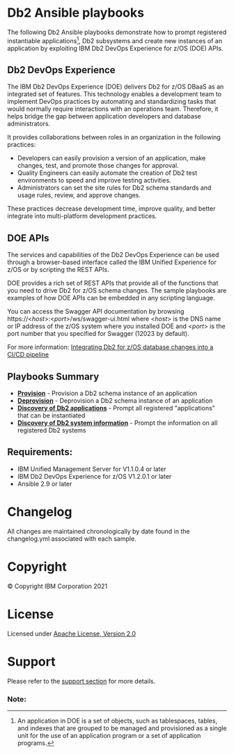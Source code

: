 # Db2 Ansible playbooks

The following Db2 Ansible playbooks demonstrate how to prompt registered instantiable applications[^1], Db2 subsystems and create new instances of an application by exploiting IBM Db2 DevOps Experience for z/OS (DOE) APIs.

## Db2 DevOps Experience

The IBM Db2 DevOps Experience (DOE) delivers Db2 for z/OS DBaaS as an integrated set of features. This technology enables a development team to implement DevOps practices by automating and standardizing tasks that would normally require interactions with an operations team. Therefore, it helps bridge the gap between application developers and database administrators.

It provides collaborations between roles in an organization in the following practices:
- Developers can easily provision a version of an application, make changes, test, and promote those changes for approval.
- Quality Engineers can easily automate the creation of Db2 test environments to speed and improve testing activities.
- Administrators can set the site rules for Db2 schema standards and usage rules, review, and approve changes.

These practices decrease development time, improve quality, and better integrate into multi-platform development practices.

## DOE APIs

The services and capabilities of the Db2 DevOps Experience can be used through a browser-based interface called the IBM Unified Experience for z/OS or by scripting the REST APIs.

DOE provides a rich set of REST APIs that provide all of the functions that you need to drive Db2 for z/OS schema changes. The sample playbooks are examples of how DOE APIs can be embedded in any scripting language.

You can access the Swagger API documentation by browsing https://<*host*>:<*port*>/ws/swagger-ui.html where <*host*> is the DNS name or IP address
of the z/OS system where you installed DOE and <*port*> is the port number that you specified for Swagger (12023 by default).

For more information: [Integrating Db2 for z/OS database changes into a CI/CD pipeline](https://www.redbooks.ibm.com/Redbooks.nsf/RedpieceAbstracts/redp5646.html?Open)

## Playbooks Summary
* [**Provision**](db2_provisioning/db2-schema-provision.yml) - Provision a Db2 schema instance of an application
* [**Deprovision**](db2_provisioning/db2-schema-deprovision.yml) - Deprovision a Db2 schema instance of an application
* [**Discovery of Db2 applications**](db2_applications/db2-get-applications.yml) - Prompt all registered "applications" that can be instantiated
* [**Discovery of Db2 system information**](db2_discovery/db2-discovery.yml) - Prompt the information on all registered Db2 systems

## Requirements:
* IBM Unified Management Server for V1.1.0.4 or later
* IBM Db2 DevOps Experience for z/OS V1.2.0.1 or later
* Ansible 2.9 or later

# Changelog
All changes are maintained chronologically by date found in the changelog.yml associated with each sample. 

# Copyright

© Copyright IBM Corporation 2021

# License

Licensed under [Apache License,
Version 2.0](https://opensource.org/licenses/Apache-2.0)

# Support

Please refer to the [support section](https://github.com/IBM/z_ansible_collections_samples/blob/master/README.md#support) for more
details.

### Note:
[^1]: An application in DOE is a set of objects, such as tablespaces, tables, and indexes that are grouped to be managed and provisioned as a single unit for the use of an application program or a set of application programs. 

